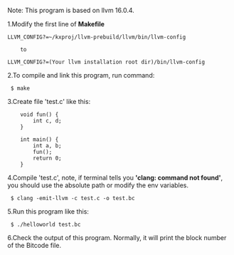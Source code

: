 Note: This program is based on llvm 16.0.4.

1.Modify the first line of **Makefile**

```
LLVM_CONFIG?=~/kxproj/llvm-prebuild/llvm/bin/llvm-config

	to

LLVM_CONFIG?=(Your llvm installation root dir)/bin/llvm-config
```

2.To compile and link this program, run command:

```
 $ make
```

3.Create file 'test.c' like this:

```
	void fun() {
		int c, d;
	}

	int main() {
		int a, b;
		fun();
		return 0;
	}
```

4.Compile 'test.c', note, if terminal tells you **'clang: command not found'**, you should use the absolute path or modify the env variables.
```
 $ clang -emit-llvm -c test.c -o test.bc
```

5.Run this program like this:
```
 $ ./helloworld test.bc
```

6.Check the output of this program. Normally, it will print the block number of the Bitcode file.
